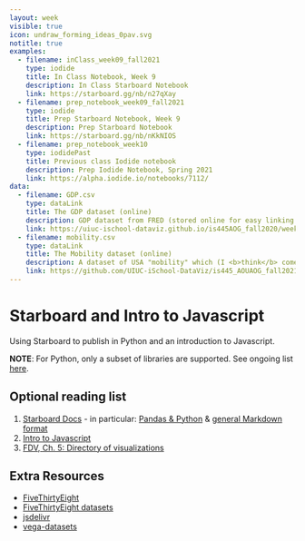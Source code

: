 ```yaml
---
layout: week
visible: true
icon: undraw_forming_ideas_0pav.svg
notitle: true
examples:
  - filename: inClass_week09_fall2021
    type: iodide
    title: In Class Notebook, Week 9
    description: In Class Starboard Notebook
    link: https://starboard.gg/nb/n27qXay
  - filename: prep_notebook_week09_fall2021
    type: iodide
    title: Prep Starboard Notebook, Week 9
    description: Prep Starboard Notebook
    link: https://starboard.gg/nb/nKkNIOS
  - filename: prep_notebook_week10
    type: iodidePast
    title: Previous class Iodide notebook
    description: Prep Iodide Notebook, Spring 2021
    link: https://alpha.iodide.io/notebooks/7112/
data:
  - filename: GDP.csv
    type: dataLink
    title: The GDP dataset (online)
    description: GDP dataset from FRED (stored online for easy linking in Iodide)
    link: https://uiuc-ischool-dataviz.github.io/is445AOG_fall2020/week01/data/GDP.csv
  - filename: mobility.csv
    type: dataLink
    title: The Mobility dataset (online)
    description: A dataset of USA "mobility" which (I <b>think</b> comes from a <a href="https://www.census.gov/library/working-papers/2018/adrm/CES-WP-18-40R.html">a large census study from 1989-2015</a>) and is collected in several places <a href="http://www.stat.cmu.edu/~cshalizi/uADA/15/hw/01/mobility.csv">including right here</a>.  Here "mobility" is refering to how easy it is for a person to move up in economic status (<a href="http://www.stat.cmu.edu/~cshalizi/uADA/15/hw/01/hw-01.pdf">more info can be found here</a>) based on factors like parental income, location, race, etc.
    link: https://github.com/UIUC-iSchool-DataViz/is445_AOUAOG_fall2021/raw/master/week09/data/mobility.csv
---
```


# Starboard and Intro to Javascript

Using Starboard to publish in Python and an introduction to Javascript.

<!--
## Downloads & Links

### Iodide Notebooks:

 * <a href="https://alpha.iodide.io/notebooks/4351/">Prep Iodide Notebook</a>
 * <a href="https://alpha.iodide.io/notebooks/6120/">In Class Iodide Notebook</a> 

Feel free to check out [Spring 2020's notebook that uses police shooting data for visualization](https://alpha.iodide.io/notebooks/4351/) if you are interestedin other mappable datasets.  
-->

**NOTE**: For Python, only a subset of libraries are supported. See ongoing list [here](https://github.com/iodide-project/pyodide/tree/master/packages).

## Optional reading list

<!-- 1. <a href="https://alpha.iodide.io/">Iodide Docs</a> - in particular: <a href="https://iodide-project.github.io/docs/key_concepts/">key concepts</a> & <a href="https://iodide-project.github.io/docs/iomd/">IOMD format</a> -->
 1. <a href="https://starboard.gg/">Starboard Docs</a> - in particular: <a href="https://starboard.gg/#python">Pandas & Python</a> & <a href="https://www.markdownguide.org/basic-syntax/">general Markdown format</a>
 2. <a href="https://www.codecademy.com/learn/introduction-to-javascript">Intro to Javascript</a> 
 3. <a href="https://serialmentor.com/dataviz/directory-of-visualizations.html">FDV, Ch. 5: Directory of visualizations</a>

## Extra Resources
 * [FiveThirtyEight](https://fivethirtyeight.com/)
 * [FiveThirtyEight datasets](https://github.com/fivethirtyeight/data)
 * [jsdelivr](https://www.jsdelivr.com/)
 * [vega-datasets](https://github.com/vega/vega-datasets/tree/master/data)
 
